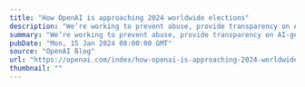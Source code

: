 ```yaml
---
title: "How OpenAI is approaching 2024 worldwide elections"
description: "We’re working to prevent abuse, provide transparency on AI-generated content, and improve access to accurate voting information."
summary: "We’re working to prevent abuse, provide transparency on AI-generated content, and improve access to accurate voting information."
pubDate: "Mon, 15 Jan 2024 08:00:00 GMT"
source: "OpenAI Blog"
url: "https://openai.com/index/how-openai-is-approaching-2024-worldwide-elections"
thumbnail: ""
---
```


